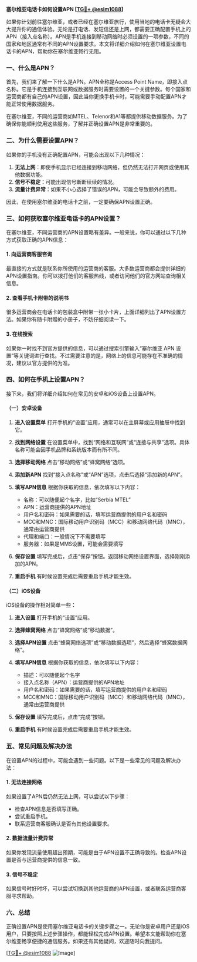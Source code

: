 **塞尔维亚电话卡如何设置APN [[TG💪+ @esim1088](https://t.me/s/esim1088)]**

如果你计划前往塞尔维亚，或者已经在塞尔维亚旅行，使用当地的电话卡无疑会大大提升你的通信体验。无论是打电话、发短信还是上网，都需要正确配置手机上的APN（接入点名称）。APN是手机连接到移动网络时必须设置的一项参数，不同的国家和地区通常有不同的APN设置要求。本文将详细介绍如何在塞尔维亚设置电话卡的APN，帮助你在塞尔维亚畅行无阻。

### 一、什么是APN？

首先，我们来了解一下什么是APN。APN全称是Access Point Name，即接入点名称。它是手机连接到互联网或数据服务时需要设置的一个关键参数。每个国家和运营商都有自己的APN设置，因此当你更换手机卡时，可能需要手动配置APN才能正常使用数据服务。

在塞尔维亚，不同的运营商如MTEL、Telenor和A1等都提供移动数据服务。为了确保你能顺利使用这些服务，了解并正确设置APN是非常重要的。

### 二、为什么需要设置APN？

如果你的手机没有正确配置APN，可能会出现以下几种情况：

1. **无法上网**：即使手机显示已经连接到移动网络，但仍然无法打开网页或使用其他数据功能。
2. **信号不稳定**：可能出现信号断断续续的情况。
3. **流量计费异常**：如果不小心选择了错误的APN，可能会导致额外的费用。

因此，在使用塞尔维亚的电话卡之前，一定要确保APN设置正确。

### 三、如何获取塞尔维亚电话卡的APN设置？

在塞尔维亚，不同运营商的APN设置略有差异。一般来说，你可以通过以下几种方式获取正确的APN信息：

#### 1. 向运营商客服咨询

最直接的方式就是联系你所使用的运营商的客服。大多数运营商都会提供详细的APN设置指南。你可以拨打他们的客服热线，或者访问他们的官方网站查询相关信息。

#### 2. 查看手机卡附带的说明书

很多运营商会在电话卡的包装盒中附带一张小卡片，上面详细列出了APN设置方法。如果你有随卡附赠的小册子，不妨仔细阅读一下。

#### 3. 在线搜索

如果你一时找不到官方提供的信息，可以通过搜索引擎输入“塞尔维亚 APN 设置”等关键词进行查找。不过需要注意的是，网络上的信息可能存在不准确的情况，建议以官方提供的为准。

### 四、如何在手机上设置APN？

接下来，我们将详细介绍如何在常见的安卓和iOS设备上设置APN。

#### （一）安卓设备

1. **进入设置菜单**
   打开手机的“设置”应用，通常可以在主屏幕或应用抽屉中找到它。

2. **找到网络设置**
   在设置菜单中，找到“网络和互联网”或“连接与共享”选项。具体名称可能会因手机品牌和系统版本而有所不同。

3. **选择移动网络**
   点击“移动网络”或“蜂窝网络”选项。

4. **添加新APN**
   找到“接入点名称”或“APN”选项，点击后选择“添加新的APN”。

5. **填写APN信息**
   根据你获取的信息，依次填写以下内容：
   - 名称：可以随便起个名字，比如“Serbia MTEL”
   - APN：运营商提供的APN地址
   - 用户名和密码：如果需要的话，填写运营商提供的用户名和密码
   - MCC和MNC：国际移动用户识别码（MCC）和移动网络代码（MNC），通常由运营商提供
   - 代理和端口：一般情况下不需要填写
   - 服务器：如果是MMS设置，可能会需要填写

6. **保存设置**
   填写完成后，点击“保存”按钮。返回移动网络设置界面，选择刚刚添加的APN。

7. **重启手机**
   有时候设置完成后需要重启手机才能生效。

#### （二）iOS设备

iOS设备的操作相对简单一些：

1. **进入设置**
   打开手机的“设置”应用。

2. **选择蜂窝网络**
   点击“蜂窝网络”或“移动数据”。

3. **选择APN设置**
   点击“蜂窝网络选项”或“移动数据选项”，然后选择“蜂窝数据网络”。

4. **填写APN信息**
   根据你获取的信息，依次填写以下内容：
   - 描述：可以随便起个名字
   - 接入点名称（APN）：运营商提供的APN地址
   - 用户名和密码：如果需要的话，填写运营商提供的用户名和密码
   - MCC和MNC：国际移动用户识别码（MCC）和移动网络代码（MNC），通常由运营商提供

5. **保存设置**
   填写完成后，点击“完成”按钮。

6. **重启手机**
   有时候设置完成后需要重启手机才能生效。

### 五、常见问题及解决办法

在设置APN的过程中，可能会遇到一些问题。以下是一些常见的问题及解决办法：

#### 1. 无法连接网络

如果设置了APN后仍然无法上网，可以尝试以下步骤：
- 检查APN信息是否填写正确。
- 尝试重启手机。
- 联系运营商客服确认是否有其他设置要求。

#### 2. 数据流量计费异常

如果你发现流量使用超出预期，可能是由于APN设置不正确导致的。检查APN设置是否与运营商提供的信息一致。

#### 3. 信号不稳定

如果信号时好时坏，可以尝试切换到其他运营商的APN设置，或者联系运营商客服寻求帮助。

### 六、总结

正确设置APN是使用塞尔维亚电话卡的关键步骤之一。无论你是安卓用户还是iOS用户，只要按照上述步骤操作，都能轻松完成APN设置。希望本文能帮助你在塞尔维亚畅享便捷的通信服务。如果还有其他疑问，欢迎随时向我提问。

[[TG💪+ @esim1088](https://t.me/s/esim1088) ![Image](https://i.postimg.cc/4NQfJmqS/Snipaste-2025-05-13-00-14-12.png)]
